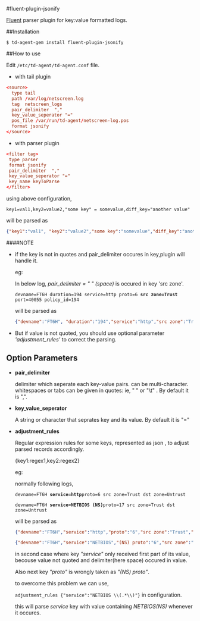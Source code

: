 #fluent-plugin-jsonify

[Fluent](http://www.fluentd.org/) parser plugin for key:value formatted logs.


##Installation

```shell
$ td-agent-gem install fluent-plugin-jsonify
```

##How to use

Edit `/etc/td-agent/td-agent.conf` file.

* with tail plugin
```conf
<source>
  type tail
  path /var/log/netscreen.log
  tag  netscreen_logs 
  pair_delimiter  ","
  key_value_seperator "="
  pos_file /var/run/td-agent/netscreen-log.pos
  format jsonify
</source>
```
* with parser plugin
```conf
<filter tag>
 type parser
 format jsonify
 pair_delimiter  ","
 key_value_seperator "="
 key_name keyToParse
</filter>
```
using above configuration,
```
key1=val1,key2=value2,"some key" = somevalue,diff_key="another value"
```
will be parsed as

```json
{"key1":"val1", "key2":"value2","some key":"somevalue","diff_key":"another value"}
```

####NOTE
* if the key is not in quotes and pair_delimiter occures in key,plugin will handle it.
  
  eg:
  
  In below log, *pair_delimiter = " "  (space)*  is occured in key 'src zone'. 
    
  `devname=FT6H duration=194 service=http proto=6 `**`src zone=Trust`**` port=40055 policy_id=194`
  
  will be parsed as 
  ```json
  {"devname":"FT6H", "duration":"194","service":"http","src zone":"Trust","policy_id":"194"}
  ```
* But if value is not quoted, you should use optional parameter *'adjustment_rules'* to correct the parsing.

## Option Parameters

- **pair_delimiter**
    
    delimiter which seperate each key-value pairs. can be multi-character.
    whitespaces or tabs can be given in quotes: ie, " " or "\t" .
    By default it is ",".     

- **key_value_seperator**

    A string or character that seprates key and its value.
    By default it is "="
- **adjustment_rules**

    Regular expression rules for some keys, represented as json , to adjust parsed records accordingly.
    
    {key1:regex1,key2:regex2}
    
   eg:
   
   normally following logs,
   
  `devname=FT6H `**`service=http`**`proto=6 src zone=Trust dst zone=Untrust`
  
  `devname=FT6H `**`service=NETBIOS (NS)`**`proto=17 src zone=Trust dst zone=Untrust`
  
   will be parsed as 
   
   ```json
   {"devname":"FT6H","service":"http","proto":"6","src zone":"Trust","dst zone":"Untrust"}
   
   {"devname":"FT6H","service":"NETBIOS","(NS) proto":"6","src zone":"Trust","dst zone":"Untrust"}
   ```   
   in second case where key *"service"* only received first part of its value, becouse value not quoted and delimiter(here space) occured in value. 
   
   Also next key *"proto"* is wrongly taken as *"(NS) proto"*.
   
   to overcome this problem we can use,
   
   `adjustment_rules {"service":"NETBIOS \\(.*\\)"}` in configuration.
   
   this will parse *service* key with value containing *NETBIOS(NS)* whenever it occures.
